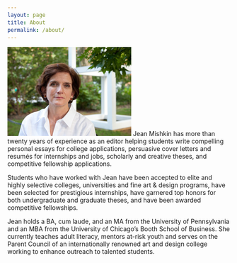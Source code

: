 ```yaml
---
layout: page
title: About
permalink: /about/
---
```

<img src="/images/portrait.jpg" class="float-left mr3 mb1">
Jean Mishkin has more than twenty years of experience as an editor helping students write compelling personal essays for college applications, persuasive cover letters and resumés for internships and jobs, scholarly and creative theses, and competitive fellowship applications.

Students who have worked with Jean have been accepted to elite and highly selective colleges, universities and fine art & design programs, have been selected for prestigious internships, have garnered top honors for both undergraduate and graduate theses, and have been awarded competitive fellowships.

Jean holds a BA, cum laude, and an MA from the University of Pennsylvania and an MBA from the University of Chicago’s Booth School of Business. She currently teaches adult literacy, mentors at-risk youth and serves on the Parent Council of an internationally renowned art and design college working to enhance outreach to talented students.
